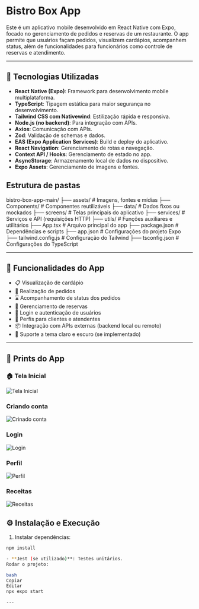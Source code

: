 # Bistro Box App

Este é um aplicativo mobile desenvolvido em React Native com Expo, focado no gerenciamento de pedidos e reservas de um restaurante. O app permite que usuários façam pedidos, visualizem cardápios, acompanhem status, além de funcionalidades para funcionários como controle de reservas e atendimento.

---

## 🚀 Tecnologias Utilizadas

- **React Native (Expo)**: Framework para desenvolvimento mobile multiplataforma.
- **TypeScript**: Tipagem estática para maior segurança no desenvolvimento.
- **Tailwind CSS com Nativewind**: Estilização rápida e responsiva.
- **Node.js (no backend)**: Para integração com APIs.
- **Axios**: Comunicação com APIs.
- **Zod**: Validação de schemas e dados.
- **EAS (Expo Application Services)**: Build e deploy do aplicativo.
- **React Navigation**: Gerenciamento de rotas e navegação.
- **Context API / Hooks**: Gerenciamento de estado no app.
- **AsyncStorage**: Armazenamento local de dados no dispositivo.
- **Expo Assets**: Gerenciamento de imagens e fontes.

## Estrutura de pastas
 bistro-box-app-main/
├── assets/ # Imagens, fontes e mídias
├── Components/ # Componentes reutilizáveis
├── data/ # Dados fixos ou mockados
├── screens/ # Telas principais do aplicativo
├── services/ # Serviços e API (requisições HTTP)
├── utils/ # Funções auxiliares e utilitários
├── App.tsx # Arquivo principal do app
├── package.json # Dependências e scripts
├── app.json # Configurações do projeto Expo
├── tailwind.config.js # Configuração do Tailwind
├── tsconfig.json # Configurações do TypeScript



---

## 🎯 Funcionalidades do App

- 📋 Visualização de cardápio
- 🛒 Realização de pedidos
- ⌛ Acompanhamento de status dos pedidos
- 📅 Gerenciamento de reservas
- 🔑 Login e autenticação de usuários
- 👥 Perfis para clientes e atendentes
- 📦 Integração com APIs externas (backend local ou remoto)
- 🌙 Suporte a tema claro e escuro (se implementado)

---
## 📸 Prints do App

### 🏠 Tela Inicial
![Tela Inicial](assets/images/login/tela_inicio.jpeg)

### Criando conta
![Crinado conta](assets/images/login/conta_criada(2).jpeg)

### Login
![Login](assets/images/login/login.jpeg)

### Perfil
![Perfil](assets/images/login/perfil(2).jpeg)

### Receitas
![Receitas](assets/images/login/receitas(2).jpeg)

## ⚙️ Instalação e Execução

1. Instalar dependências:
```bash
npm install

- **Jest (se utilizado)**: Testes unitários.
Rodar o projeto:

bash
Copiar
Editar
npx expo start

---



